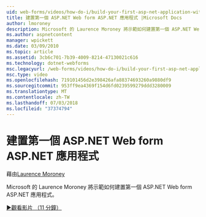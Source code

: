 ```yaml
---
uid: web-forms/videos/how-do-i/build-your-first-asp-net-application-with-asp-net-web-forms
title: 建置第一個 ASP.NET Web form ASP.NET 應用程式 |Microsoft Docs
author: lmoroney
description: Microsoft 的 Laurence Moroney 將示範如何建置第一個 ASP.NET Web form ASP.NET 應用程式。
ms.author: aspnetcontent
manager: wpickett
ms.date: 03/09/2010
ms.topic: article
ms.assetid: 3cb6c701-7b39-4009-8214-47130021c616
ms.technology: dotnet-webforms
msc.legacyurl: /web-forms/videos/how-do-i/build-your-first-asp-net-application-with-asp-net-web-forms
msc.type: video
ms.openlocfilehash: 719101456d2e398426afa88374693260a9880df9
ms.sourcegitcommit: 953ff9ea4369f154d6fd0239599279ddd3280009
ms.translationtype: MT
ms.contentlocale: zh-TW
ms.lasthandoff: 07/03/2018
ms.locfileid: "37374794"
---
```

<a name="build-your-first-aspnet-application-with-aspnet-web-forms"></a>建置第一個 ASP.NET Web form ASP.NET 應用程式
====================
藉由[Laurence Moroney](https://github.com/lmoroney)

Microsoft 的 Laurence Moroney 將示範如何建置第一個 ASP.NET Web form ASP.NET 應用程式。

[&#9654;觀看影片 （11 分鐘）](https://channel9.msdn.com/Blogs/ASP-NET-Site-Videos/build-your-first-asp-net-application-with-asp-net-web-forms)
